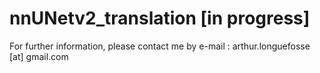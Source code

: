 # nnUNetv2_translation [in progress]
For further information, please contact me by e-mail : arthur.longuefosse [at] gmail.com 
